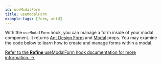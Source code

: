 ```yaml
---
id: useModalForm
title: useModalForm
example-tags: [form, antd]
---
```


With the `useModalForm` hook, you can manage a form inside of your modal component. It returns [Ant Design Form](https://ant.design/components/form/) and [Modal](https://ant.design/components/modal/) props. You may examine the code below to learn how to create and manage forms within a modal.

[Refer to the **Refine** useModalForm hook documentation for more information. →](/docs/ui-integrations/ant-design/hooks/use-modal-form)

<CodeSandboxExample path="form-antd-use-modal-form" />
